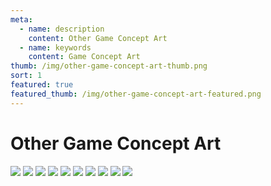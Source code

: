 ```yaml
---
meta:
  - name: description
    content: Other Game Concept Art
  - name: keywords
    content: Game Concept Art
thumb: /img/other-game-concept-art-thumb.png
sort: 1
featured: true
featured_thumb: /img/other-game-concept-art-featured.png
---
```


# Other Game Concept Art

<img loading="lazy" src="./22_bor.png" />
<img loading="lazy" src="./23_bor.png" />
<img loading="lazy" src="./19_sea.png" />
<img loading="lazy" src="./18_boat.png" />
<img loading="lazy" src="./20_boysculpt.png" />
<img loading="lazy" src="./21_boy.png" />
<img loading="lazy" src="./24_skele.png" />
<img loading="lazy" src="./25_skeleton.png" />
<img loading="lazy" src="./01_birb.gif" />
<img loading="lazy" src="./18_bigfoot.png" />
